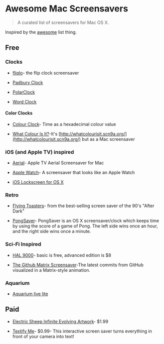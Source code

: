 # Awesome Mac Screensavers

> A curated list of screensavers for Mac OS X.

Inspired by the [awesome](https://github.com/sindresorhus/awesome) list thing.


## Free

### Clocks

* [fliqlo](http://fliqlo.com/)- the flip clock screensaver

* [Padbury Clock](http://padbury.me/clock/)

* [PolarClock](http://blog.pixelbreaker.com/polarclock)

* [Word Clock](https://www.simonheys.com/wordclock/)

#### Color Clocks

* [Colour Clock](http://www.clock.lookatjack.com/)- Time as a hexadecimal colour value

* [What Colour Is It?](https://github.com/Jonic/WhatColourIsIt-ScreenSaver)-It's [http://whatcolourisit.scn9a.org/](http://whatcolourisit.scn9a.org/) but as a Mac screensaver

### iOS (and Apple TV) inspired

* [Aerial](https://github.com/JohnCoates/Aerial)- Apple TV Aerial Screensaver for Mac

* [Apple Watch](http://www.rasmusnielsen.dk/applewatch/)- A screensaver that looks like an Apple Watch

* [iOS Lockscreen for OS X](http://littleendiangamestudios.com/project/ios-7-screen-saver/)

### Retro

* [Flying Toasters](http://en.infinisys.co.jp/product/flyingtoasters/index.shtml)- from the best-selling screen saver of the 90's "After Dark"

* [PongSaver](http://rogueamoeba.com/freebies/)- PongSaver is an OS X screensaver/clock which keeps time by using the score of a game of Pong. The left side wins once an hour, and the right side wins once a minute.

### Sci-Fi Inspired

* [HAL 9000](http://www.halproject.com/)- basic is free, advanced edition is $8

* [The Github Matrix Screensaver](https://github.com/winterbe/github-matrix-screensaver)-The latest commits from GitHub visualized in a Matrix-style animation. 

### Aquarium

* [Aquarium live lite](https://itunes.apple.com/us/app/aquarium-live-lite-relaxing/id462563503)

## Paid

* [Electric Sheep Infinite Evolving Artwork](https://itunes.apple.com/us/app/electric-sheep-infinite-evolving/id444604503)- $1.99

* [Textify Me](https://itunes.apple.com/us/app/textify-me/id470453599)- $0.99- This interactive screen saver turns everything in front of your camera into text!
